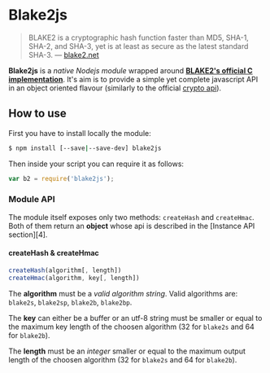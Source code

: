 # Blake2js
> BLAKE2 is a cryptographic hash function faster than MD5, SHA-1, SHA-2, and SHA-3, yet is at least as secure as the latest standard SHA-3. — [blake2.net][1]

**Blake2js** is a *native Nodejs module* wrapped around [**BLAKE2's official C implementation**][2]. It's aim is to provide a simple yet complete javascript API in an object oriented flavour (similarly to the official [crypto api][3]).

[1]: https://blake2.net/
[2]: https://github.com/BLAKE2/BLAKE2
[3]: https://nodejs.org/api/crypto.html

## How to use
First you have to install locally the module:
```bash
$ npm install [--save|--save-dev] blake2js
```

Then inside your script you can require it as follows:
```javascript
var b2 = require('blake2js');
```

### Module API
The module itself exposes only two methods: `createHash` and `createHmac`. Both of them return an **object** whose api is described in the [Instance API section][4].

#### createHash & createHmac
```javascript
createHash(algorithm[, length])
createHmac(algorithm, key[, length])
```

The **algorithm** must be a *valid algorithm string*. Valid algorithms are: `blake2s`, `blake2sp`, `blake2b`, `blake2bp`.

The **key** can either be a buffer or an utf-8 string must be smaller or equal to the maximum key length of the choosen algorithm (32 for `blake2s` and 64 for `blake2b`).

The **length** must be an *integer* smaller or equal to the maximum output length of the choosen algorithm (32 for `blake2s` and 64 for `blake2b`).

